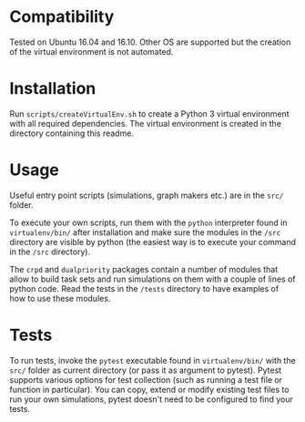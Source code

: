 # Compatibility

Tested on Ubuntu 16.04 and 16.10.
Other OS are supported but the creation of the virtual environment is not
automated.

# Installation

Run `scripts/createVirtualEnv.sh` to create a Python 3 virtual environment with
all required dependencies.
The virtual environment is created in the directory containing this readme.

# Usage

Useful entry point scripts (simulations, graph makers etc.) are in the `src/`
folder.

To execute your own scripts, run them with the `python` interpreter found in
`virtualenv/bin/` after installation and make sure the modules in the `/src`
directory are visible by python (the easiest way is to execute your command in
the `/src` directory).

The `crpd` and `dualpriority` packages contain a number of modules that allow
to build task sets and run simulations on them with a couple of lines of python
code.
Read the tests in the `/tests` directory to have examples of how to use these
modules.

# Tests

To run tests, invoke the `pytest` executable found in `virtualenv/bin/` with
the `src/` folder as current directory (or pass it as argument to pytest).
Pytest supports various options for test collection (such as running a test file
or function in particular).
You can copy, extend or modify existing test files to run your own simulations,
pytest doesn't need to be configured to find your tests.
